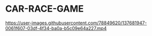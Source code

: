 # CAR-RACE-GAME


https://user-images.githubusercontent.com/78849620/137681947-0061f607-03df-4f34-ba0a-b5c09e64a227.mp4

